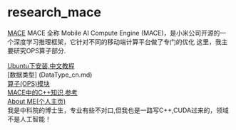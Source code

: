 # research_mace

[MACE](https://github.com/XiaoMi/mace)
MACE 全称 Mobile AI Compute Engine (MACE)，是小米公司开源的一个深度学习推理框架，它针对不同的移动端计算平台做了专门的优化
这里，我主要研究OPS算子部分.

[Ubuntu下安装,中文教程](INSTALL_cn.md)  
[数据类型] (DataType_cn.md)  
[算子(OPS)模块](OPS_Mode.md)  
[MACE中的C++知识,参考](https://github.com/yaopu/Cplusplus_Optimization)  
[About ME(个人主页)](https://yaopu.github.io)  
我是中科院的博士生，专业有些不对口,但我也是一路写C++,CUDA过来的，领域不是人工智能！    

